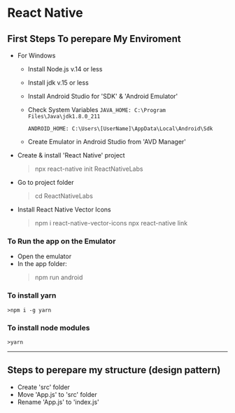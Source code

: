 # React Native

## First Steps To perepare My Enviroment

- For Windows

  - Install Node.js v.14 or less
  - Install jdk v.15 or less
  - Install Android Studio for 'SDK' & 'Android Emulator'
  - Check System Variables
    `JAVA_HOME: C:\Program Files\Java\jdk1.8.0_211`

    `ANDROID_HOME: C:\Users\[UserName]\AppData\Local\Android\Sdk`

  - Create Emulator in Android Studio from 'AVD Manager'

- Create & install 'React Native' project
  > npx react-native init ReactNativeLabs
- Go to project folder
  > cd ReactNativeLabs
- Install React Native Vector Icons
  > npm i react-native-vector-icons
  > npx react-native link

### To Run the app on the Emulator

- Open the emulator
- In the app folder:
  > npm run android

### To install yarn

    >npm i -g yarn

### To install node modules

    >yarn

---

## Steps to perepare my structure (design pattern)

- Create 'src' folder
- Move 'App.js' to 'src' folder
- Rename 'App.js' to 'index.js'
